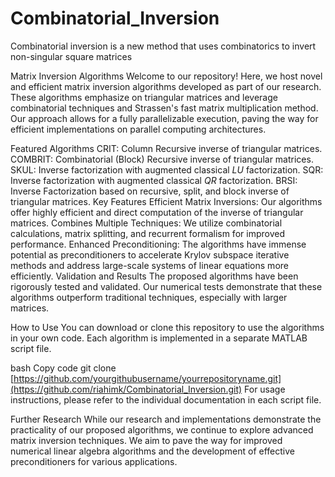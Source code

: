 # Combinatorial_Inversion
Combinatorial inversion is a new method that uses combinatorics to invert non-singular square matrices

Matrix Inversion Algorithms
Welcome to our repository! Here, we host novel and efficient matrix inversion algorithms developed as part of our research. These algorithms emphasize on triangular matrices and leverage combinatorial techniques and Strassen's fast matrix multiplication method. Our approach allows for a fully parallelizable execution, paving the way for efficient implementations on parallel computing architectures.

Featured Algorithms
CRIT: Column Recursive inverse of triangular matrices.
COMBRIT: Combinatorial (Block) Recursive inverse of triangular matrices.
SKUL: Inverse factorization with augmented classical $LU$ factorization.
SQR: Inverse factorization with augmented classical $QR$ factorization.
BRSI: Inverse Factorization based on recursive, split, and block inverse of triangular matrices.
Key Features
Efficient Matrix Inversions: Our algorithms offer highly efficient and direct computation of the inverse of triangular matrices.
Combines Multiple Techniques: We utilize combinatorial calculations, matrix splitting, and recurrent formalism for improved performance.
Enhanced Preconditioning: The algorithms have immense potential as preconditioners to accelerate Krylov subspace iterative methods and address large-scale systems of linear equations more efficiently.
Validation and Results
The proposed algorithms have been rigorously tested and validated. Our numerical tests demonstrate that these algorithms outperform traditional techniques, especially with larger matrices.

How to Use
You can download or clone this repository to use the algorithms in your own code. Each algorithm is implemented in a separate MATLAB script file.

bash
Copy code
git clone [https://github.com/yourgithubusername/yourrepositoryname.git](https://github.com/riahimk/Combinatorial_Inversion.git)
For usage instructions, please refer to the individual documentation in each script file.

Further Research
While our research and implementations demonstrate the practicality of our proposed algorithms, we continue to explore advanced matrix inversion techniques. We aim to pave the way for improved numerical linear algebra algorithms and the development of effective preconditioners for various applications.


